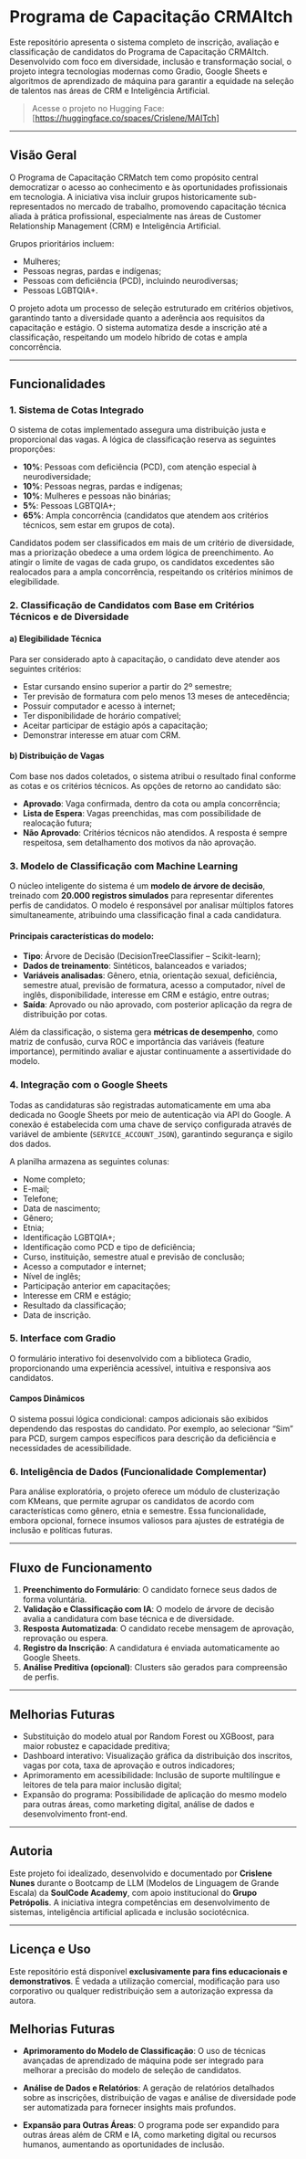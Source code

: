 # Programa de Capacitação CRMAItch

Este repositório apresenta o sistema completo de inscrição, avaliação e classificação de candidatos do Programa de Capacitação CRMAItch. Desenvolvido com foco em diversidade, inclusão e transformação social, o projeto integra tecnologias modernas como Gradio, Google Sheets e algoritmos de aprendizado de máquina para garantir a equidade na seleção de talentos nas áreas de CRM e Inteligência Artificial.

> Acesse o projeto no Hugging Face: [https://huggingface.co/spaces/Crislene/MAITch]

---

## Visão Geral

O Programa de Capacitação CRMatch tem como propósito central democratizar o acesso ao conhecimento e às oportunidades profissionais em tecnologia. A iniciativa visa incluir grupos historicamente sub-representados no mercado de trabalho, promovendo capacitação técnica aliada à prática profissional, especialmente nas áreas de Customer Relationship Management (CRM) e Inteligência Artificial.

Grupos prioritários incluem:
- Mulheres;
- Pessoas negras, pardas e indígenas;
- Pessoas com deficiência (PCD), incluindo neurodiversas;
- Pessoas LGBTQIA+.

O projeto adota um processo de seleção estruturado em critérios objetivos, garantindo tanto a diversidade quanto a aderência aos requisitos da capacitação e estágio. O sistema automatiza desde a inscrição até a classificação, respeitando um modelo híbrido de cotas e ampla concorrência.

---

## Funcionalidades

### 1. Sistema de Cotas Integrado

O sistema de cotas implementado assegura uma distribuição justa e proporcional das vagas. A lógica de classificação reserva as seguintes proporções:

- **10%**: Pessoas com deficiência (PCD), com atenção especial à neurodiversidade;
- **10%**: Pessoas negras, pardas e indígenas;
- **10%**: Mulheres e pessoas não binárias;
- **5%**: Pessoas LGBTQIA+;
- **65%**: Ampla concorrência (candidatos que atendem aos critérios técnicos, sem estar em grupos de cota).

Candidatos podem ser classificados em mais de um critério de diversidade, mas a priorização obedece a uma ordem lógica de preenchimento. Ao atingir o limite de vagas de cada grupo, os candidatos excedentes são realocados para a ampla concorrência, respeitando os critérios mínimos de elegibilidade.

### 2. Classificação de Candidatos com Base em Critérios Técnicos e de Diversidade

#### a) Elegibilidade Técnica

Para ser considerado apto à capacitação, o candidato deve atender aos seguintes critérios:

- Estar cursando ensino superior a partir do 2º semestre;
- Ter previsão de formatura com pelo menos 13 meses de antecedência;
- Possuir computador e acesso à internet;
- Ter disponibilidade de horário compatível;
- Aceitar participar de estágio após a capacitação;
- Demonstrar interesse em atuar com CRM.

#### b) Distribuição de Vagas

Com base nos dados coletados, o sistema atribui o resultado final conforme as cotas e os critérios técnicos. As opções de retorno ao candidato são:

- **Aprovado**: Vaga confirmada, dentro da cota ou ampla concorrência;
- **Lista de Espera**: Vagas preenchidas, mas com possibilidade de realocação futura;
- **Não Aprovado**: Critérios técnicos não atendidos. A resposta é sempre respeitosa, sem detalhamento dos motivos da não aprovação.

### 3. Modelo de Classificação com Machine Learning

O núcleo inteligente do sistema é um **modelo de árvore de decisão**, treinado com **20.000 registros simulados** para representar diferentes perfis de candidatos. O modelo é responsável por analisar múltiplos fatores simultaneamente, atribuindo uma classificação final a cada candidatura.

#### Principais características do modelo:

- **Tipo**: Árvore de Decisão (DecisionTreeClassifier – Scikit-learn);
- **Dados de treinamento**: Sintéticos, balanceados e variados;
- **Variáveis analisadas**: Gênero, etnia, orientação sexual, deficiência, semestre atual, previsão de formatura, acesso a computador, nível de inglês, disponibilidade, interesse em CRM e estágio, entre outras;
- **Saída**: Aprovado ou não aprovado, com posterior aplicação da regra de distribuição por cotas.

Além da classificação, o sistema gera **métricas de desempenho**, como matriz de confusão, curva ROC e importância das variáveis (feature importance), permitindo avaliar e ajustar continuamente a assertividade do modelo.

### 4. Integração com o Google Sheets

Todas as candidaturas são registradas automaticamente em uma aba dedicada no Google Sheets por meio de autenticação via API do Google. A conexão é estabelecida com uma chave de serviço configurada através de variável de ambiente (`SERVICE_ACCOUNT_JSON`), garantindo segurança e sigilo dos dados.

A planilha armazena as seguintes colunas:

- Nome completo;
- E-mail;
- Telefone;
- Data de nascimento;
- Gênero;
- Etnia;
- Identificação LGBTQIA+;
- Identificação como PCD e tipo de deficiência;
- Curso, instituição, semestre atual e previsão de conclusão;
- Acesso a computador e internet;
- Nível de inglês;
- Participação anterior em capacitações;
- Interesse em CRM e estágio;
- Resultado da classificação;
- Data de inscrição.

### 5. Interface com Gradio

O formulário interativo foi desenvolvido com a biblioteca Gradio, proporcionando uma experiência acessível, intuitiva e responsiva aos candidatos.

#### Campos Dinâmicos

O sistema possui lógica condicional: campos adicionais são exibidos dependendo das respostas do candidato. Por exemplo, ao selecionar “Sim” para PCD, surgem campos específicos para descrição da deficiência e necessidades de acessibilidade.

### 6. Inteligência de Dados (Funcionalidade Complementar)

Para análise exploratória, o projeto oferece um módulo de clusterização com KMeans, que permite agrupar os candidatos de acordo com características como gênero, etnia e semestre. Essa funcionalidade, embora opcional, fornece insumos valiosos para ajustes de estratégia de inclusão e políticas futuras.

---

## Fluxo de Funcionamento

1. **Preenchimento do Formulário**: O candidato fornece seus dados de forma voluntária.
2. **Validação e Classificação com IA**: O modelo de árvore de decisão avalia a candidatura com base técnica e de diversidade.
3. **Resposta Automatizada**: O candidato recebe mensagem de aprovação, reprovação ou espera.
4. **Registro da Inscrição**: A candidatura é enviada automaticamente ao Google Sheets.
5. **Análise Preditiva (opcional)**: Clusters são gerados para compreensão de perfis.

---

## Melhorias Futuras

- Substituição do modelo atual por Random Forest ou XGBoost, para maior robustez e capacidade preditiva;
- Dashboard interativo: Visualização gráfica da distribuição dos inscritos, vagas por cota, taxa de aprovação e outros indicadores;
- Aprimoramento em acessibilidade: Inclusão de suporte multilíngue e leitores de tela para maior inclusão digital;
- Expansão do programa: Possibilidade de aplicação do mesmo modelo para outras áreas, como marketing digital, análise de dados e desenvolvimento front-end.

---

## Autoria

Este projeto foi idealizado, desenvolvido e documentado por **Crislene Nunes** durante o Bootcamp de LLM (Modelos de Linguagem de Grande Escala) da **SoulCode Academy**, com apoio institucional do **Grupo Petrópolis**. A iniciativa integra competências em desenvolvimento de sistemas, inteligência artificial aplicada e inclusão sociotécnica.

---

## Licença e Uso

Este repositório está disponível **exclusivamente para fins educacionais e demonstrativos**. É vedada a utilização comercial, modificação para uso corporativo ou qualquer redistribuição sem a autorização expressa da autora.


## Melhorias Futuras

- **Aprimoramento do Modelo de Classificação**: O uso de técnicas avançadas de aprendizado de máquina pode ser integrado para melhorar a precisão do modelo de seleção de candidatos.
  
- **Análise de Dados e Relatórios**: A geração de relatórios detalhados sobre as inscrições, distribuição de vagas e análise de diversidade pode ser automatizada para fornecer insights mais profundos.

- **Expansão para Outras Áreas**: O programa pode ser expandido para outras áreas além de CRM e IA, como marketing digital ou recursos humanos, aumentando as oportunidades de inclusão.



